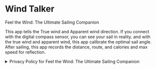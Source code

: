 # Wind Talker

Feel the Wind: The Ultimate Sailing Companion

This app tells the True wind and Apparent wind direction.
If you connect with the digital compass sensor, you can see your sail in reality.
and with the true wind and apparent wind, this app calibrate the optimal sail angle.
After sailing, this app records the distance, route, and calories and max speed for reflection.


<details>
  <summary>
    Privacy Policy for Feel the Wind: The Ultimate Sailing Companion
  </summary> 
your privacy and are committed to protecting your personal data. This Privacy Policy explains how your information is collected, used, stored, and shared when you use our app.

## 1. Information We Collect and How We Collect It
Our app does not directly collect or store personal data. However, certain data is used to provide the app’s core functionalities:

Location Data
Real-time location and route tracking.
Stored and synced with Apple HealthKit for performance analysis and feedback.
Activity Data
Data such as calories burned, distance traveled, and maximum speed.
Recorded and saved via Apple HealthKit if enabled.
Device Sensor Data
Data from the digital compass and wind direction sensors to enhance sailing functionality.

## 2. Purpose of Data Usage
The data used by the app serves the following purposes:

To assist in real-time sailing and provide sailing insights.
To calculate optimal sailing angles using real and apparent wind data(ie. direction and speed).
To record activity data for post-sailing analysis and HealthKit integration.

## 3. Data Retention and Deletion
Our app does not store user data on external servers. All data is retained either on the user's device or in Apple HealthKit, depending on user preferences:

Data saved to Apple HealthKit follows Apple’s privacy and storage policies.
Deleting the app from your device may remove local data, but it will not delete data stored in HealthKit.

## 4. Data Sharing
We do not share your personal data with any third parties. All data remains private to your device or HealthKit.

## 5. Your Rights
As a user, you have the following rights:

To edit or delete data stored in Apple HealthKit.
To manage or delete data stored locally on your device.

## 6. Security Measures
We take the following measures to protect your data:

HealthKit data is encrypted and securely stored.
The app complies with Apple’s security guidelines and policies.

## 7. Changes to This Privacy Policy
This Privacy Policy may be updated in the future. Changes will be communicated through app updates or notifications.

## 8. Contact Information
If you have any questions or concerns about this Privacy Policy, please contact us:

Email: giwoo.kim@gmail.com  
Phone: +82-10-8728-0337  
This Privacy Policy is effective as of December 3, 2024.  
  
</details>

